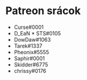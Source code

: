 <!-- TITLE: The Unofficial Discord Wiki támogatók -->
<!-- SUBTITLE: Ez az oldal teljes egészében azon drága embereknek van felajánlva, akik segítik nekünk fizetni az üzemeltetést! Komolyan, a segítségetek nélkül ezt a projektet lehetetlen lenne fenntartani, szóval köszönjük! -->

# Patreon srácok

 * Curse#0001
 * D_EaN * STS#0105
 * DowDaw#1063
 * Tarek#1337
 * Pheonix#5555
 * Saphir#0001
 * Skidder#6775
 * chrissy#0176